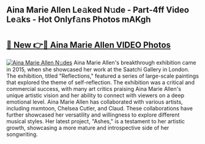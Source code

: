 ## Aina Marie Allen Le𝚊ked N𝚞de - Part-4ff Video Le𝚊ks - Hot Onlyf𝚊ns Photos mAKgh

# <h2><a href="http://ac11922.deff.icu/?id=Aina+Marie+Allen">🔗 New 👉🔴 Aina Marie Allen VIDEO Photos</a></h2>

[![Aina Marie Allen N𝚞des](https://i.imgur.com/rIISA9y.gif)](http://ac11922.deff.icu/?id=Aina+Marie+Allen)
Aina Marie Allen's breakthrough exhibition came in 2015, when she showcased her work at the Saatchi Gallery in London. The exhibition, titled "Reflections," featured a series of large-scale paintings that explored the theme of self-reflection. The exhibition was a critical and commercial success, with many art critics praising Aina Marie Allen's unique artistic vision and her ability to connect with viewers on a deep emotional level. Aina Marie Allen has collaborated with various artists, including mxmtoon, Chelsea Cutler, and Claud. These collaborations have further showcased her versatility and willingness to explore different musical styles. Her latest project, "Ashes," is a testament to her artistic growth, showcasing a more mature and introspective side of her songwriting.
